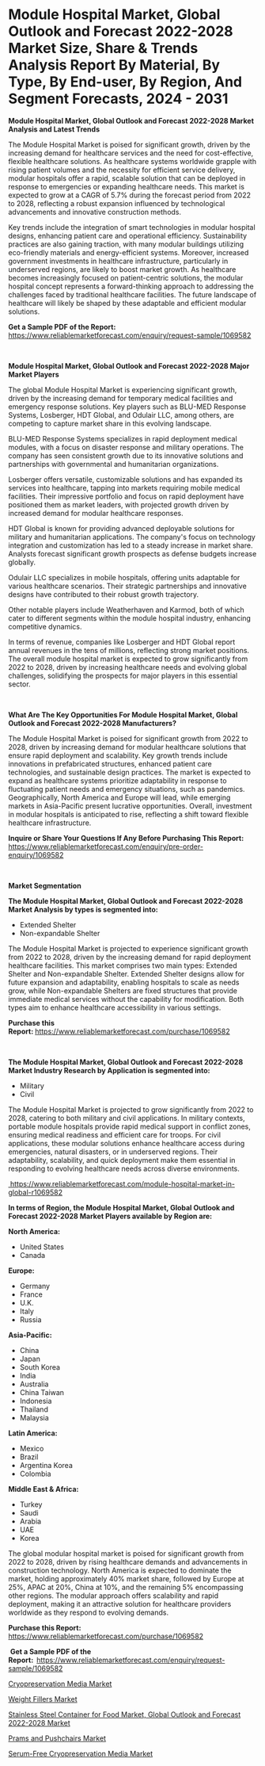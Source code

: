 <p><h1>Module Hospital Market, Global Outlook and Forecast 2022-2028 Market Size, Share & Trends Analysis Report By Material, By Type, By End-user, By Region, And Segment Forecasts, 2024 - 2031</h1></p><p><strong>Module Hospital Market, Global Outlook and Forecast 2022-2028 Market Analysis and Latest Trends</strong></p>
<p><p>The Module Hospital Market is poised for significant growth, driven by the increasing demand for healthcare services and the need for cost-effective, flexible healthcare solutions. As healthcare systems worldwide grapple with rising patient volumes and the necessity for efficient service delivery, modular hospitals offer a rapid, scalable solution that can be deployed in response to emergencies or expanding healthcare needs. This market is expected to grow at a CAGR of 5.7% during the forecast period from 2022 to 2028, reflecting a robust expansion influenced by technological advancements and innovative construction methods.</p><p>Key trends include the integration of smart technologies in modular hospital designs, enhancing patient care and operational efficiency. Sustainability practices are also gaining traction, with many modular buildings utilizing eco-friendly materials and energy-efficient systems. Moreover, increased government investments in healthcare infrastructure, particularly in underserved regions, are likely to boost market growth. As healthcare becomes increasingly focused on patient-centric solutions, the modular hospital concept represents a forward-thinking approach to addressing the challenges faced by traditional healthcare facilities. The future landscape of healthcare will likely be shaped by these adaptable and efficient modular solutions.</p></p>
<p><strong>Get a Sample PDF of the Report:&nbsp;</strong> <a href="https://www.reliablemarketforecast.com/enquiry/request-sample/1069582?utm_campaign=1129&utm_medium=2&utm_source=Github&utm_content=ia&utm_term=04122024&utm_id=module-hospital-market-global-outlook-and-forecast-2022-2028">https://www.reliablemarketforecast.com/enquiry/request-sample/1069582</a></p>
<p>&nbsp;</p>
<p><strong>Module Hospital Market, Global Outlook and Forecast 2022-2028 Major Market Players</strong></p>
<p><p>The global Module Hospital Market is experiencing significant growth, driven by the increasing demand for temporary medical facilities and emergency response solutions. Key players such as BLU-MED Response Systems, Losberger, HDT Global, and Odulair LLC, among others, are competing to capture market share in this evolving landscape.</p><p>BLU-MED Response Systems specializes in rapid deployment medical modules, with a focus on disaster response and military operations. The company has seen consistent growth due to its innovative solutions and partnerships with governmental and humanitarian organizations.</p><p>Losberger offers versatile, customizable solutions and has expanded its services into healthcare, tapping into markets requiring mobile medical facilities. Their impressive portfolio and focus on rapid deployment have positioned them as market leaders, with projected growth driven by increased demand for modular healthcare responses.</p><p>HDT Global is known for providing advanced deployable solutions for military and humanitarian applications. The company's focus on technology integration and customization has led to a steady increase in market share. Analysts forecast significant growth prospects as defense budgets increase globally.</p><p>Odulair LLC specializes in mobile hospitals, offering units adaptable for various healthcare scenarios. Their strategic partnerships and innovative designs have contributed to their robust growth trajectory.</p><p>Other notable players include Weatherhaven and Karmod, both of which cater to different segments within the module hospital industry, enhancing competitive dynamics. </p><p>In terms of revenue, companies like Losberger and HDT Global report annual revenues in the tens of millions, reflecting strong market positions. The overall module hospital market is expected to grow significantly from 2022 to 2028, driven by increasing healthcare needs and evolving global challenges, solidifying the prospects for major players in this essential sector.</p></p>
<p>&nbsp;</p>
<p><strong>What Are The Key Opportunities For Module Hospital Market, Global Outlook and Forecast 2022-2028 Manufacturers?</strong></p>
<p><p>The Module Hospital Market is poised for significant growth from 2022 to 2028, driven by increasing demand for modular healthcare solutions that ensure rapid deployment and scalability. Key growth trends include innovations in prefabricated structures, enhanced patient care technologies, and sustainable design practices. The market is expected to expand as healthcare systems prioritize adaptability in response to fluctuating patient needs and emergency situations, such as pandemics. Geographically, North America and Europe will lead, while emerging markets in Asia-Pacific present lucrative opportunities. Overall, investment in modular hospitals is anticipated to rise, reflecting a shift toward flexible healthcare infrastructure.</p></p>
<p><strong>Inquire or Share Your Questions If Any Before Purchasing This Report:</strong> <a href="https://www.reliablemarketforecast.com/enquiry/pre-order-enquiry/1069582?utm_campaign=1129&utm_medium=2&utm_source=Github&utm_content=ia&utm_term=04122024&utm_id=module-hospital-market-global-outlook-and-forecast-2022-2028">https://www.reliablemarketforecast.com/enquiry/pre-order-enquiry/1069582</a></p>
<p>&nbsp;</p>
<p><strong>Market Segmentation</strong></p>
<p><strong>The Module Hospital Market, Global Outlook and Forecast 2022-2028 Market Analysis by types is segmented into:</strong></p>
<p><ul><li>Extended Shelter</li><li>Non-expandable Shelter</li></ul></p>
<p><p>The Module Hospital Market is projected to experience significant growth from 2022 to 2028, driven by the increasing demand for rapid deployment healthcare facilities. This market comprises two main types: Extended Shelter and Non-expandable Shelter. Extended Shelter designs allow for future expansion and adaptability, enabling hospitals to scale as needs grow, while Non-expandable Shelters are fixed structures that provide immediate medical services without the capability for modification. Both types aim to enhance healthcare accessibility in various settings.</p></p>
<p><strong>Purchase this Report:&nbsp;</strong><a href="https://www.reliablemarketforecast.com/purchase/1069582?utm_campaign=1129&utm_medium=2&utm_source=Github&utm_content=ia&utm_term=04122024&utm_id=module-hospital-market-global-outlook-and-forecast-2022-2028">https://www.reliablemarketforecast.com/purchase/1069582</a></p>
<p>&nbsp;</p>
<p><strong>The Module Hospital Market, Global Outlook and Forecast 2022-2028 Market Industry Research by Application is segmented into:</strong></p>
<p><ul><li>Military</li><li>Civil</li></ul></p>
<p><p>The Module Hospital Market is projected to grow significantly from 2022 to 2028, catering to both military and civil applications. In military contexts, portable module hospitals provide rapid medical support in conflict zones, ensuring medical readiness and efficient care for troops. For civil applications, these modular solutions enhance healthcare access during emergencies, natural disasters, or in underserved regions. Their adaptability, scalability, and quick deployment make them essential in responding to evolving healthcare needs across diverse environments.</p></p>
<p><a href="https://www.reliablemarketforecast.com/module-hospital-market-in-global-r1069582?utm_campaign=1129&utm_medium=2&utm_source=Github&utm_content=ia&utm_term=04122024&utm_id=module-hospital-market-global-outlook-and-forecast-2022-2028">&nbsp;https://www.reliablemarketforecast.com/module-hospital-market-in-global-r1069582</a></p>
<p><strong>In terms of Region, the Module Hospital Market, Global Outlook and Forecast 2022-2028 Market Players available by Region are:</strong></p>
<p>
    <p> <strong> North America: </strong>
        <ul>
            <li>United States</li>
            <li>Canada</li>
        </ul>
        </p> 
    <p> <strong> Europe: </strong>
        <ul>
            <li>Germany</li>
            <li>France</li>
            <li>U.K.</li>
            <li>Italy</li>
            <li>Russia</li>
        </ul>
        </p> 
    <p> <strong> Asia-Pacific: </strong>
        <ul>
            <li>China</li>
            <li>Japan</li>
            <li>South Korea</li>
            <li>India</li>
            <li>Australia</li>
            <li>China Taiwan</li>
            <li>Indonesia</li>
            <li>Thailand</li>
            <li>Malaysia</li>
        </ul>
        </p> 
    <p> <strong> Latin America: </strong>
        <ul>
            <li>Mexico</li>
            <li>Brazil</li>
            <li>Argentina Korea</li>
            <li>Colombia</li>
        </ul>
        </p> 
    <p> <strong> Middle East & Africa: </strong>
        <ul>
            <li>Turkey</li>
            <li>Saudi</li>
            <li>Arabia</li>
            <li>UAE</li>
            <li>Korea</li>
        </ul>
    </p>
    </p>
<p><p>The global modular hospital market is poised for significant growth from 2022 to 2028, driven by rising healthcare demands and advancements in construction technology. North America is expected to dominate the market, holding approximately 40% market share, followed by Europe at 25%, APAC at 20%, China at 10%, and the remaining 5% encompassing other regions. The modular approach offers scalability and rapid deployment, making it an attractive solution for healthcare providers worldwide as they respond to evolving demands.</p></p>
<p><strong>Purchase this Report: </strong><a href="https://www.reliablemarketforecast.com/purchase/1069582?utm_campaign=1129&utm_medium=2&utm_source=Github&utm_content=ia&utm_term=04122024&utm_id=module-hospital-market-global-outlook-and-forecast-2022-2028">https://www.reliablemarketforecast.com/purchase/1069582</a></p>
<p>&nbsp;<strong>Get a Sample PDF of the Report:&nbsp;&nbsp;</strong><a href="https://www.reliablemarketforecast.com/enquiry/request-sample/1069582?utm_campaign=1129&utm_medium=2&utm_source=Github&utm_content=ia&utm_term=04122024&utm_id=module-hospital-market-global-outlook-and-forecast-2022-2028">https://www.reliablemarketforecast.com/enquiry/request-sample/1069582</a></p>
<p><strong></strong></p>
<p><p><a href="https://issuu.com/reportprime-2/docs/cryopreservation-media-market-size-2030.pptx?utm_campaign=1129&utm_medium=2&utm_source=Github&utm_content=ia&utm_term=04122024&utm_id=module-hospital-market-global-outlook-and-forecast-2022-2028">Cryopreservation Media Market</a></p><p><a href="https://www.linkedin.com/pulse/weight-fillers-market-size-growth-trends-statistics-forecasts-z0o0e?utm_campaign=1129&utm_medium=2&utm_source=Github&utm_content=ia&utm_term=04122024&utm_id=module-hospital-market-global-outlook-and-forecast-2022-2028">Weight Fillers Market</a></p><p><a href="https://github.com/GroverBarry/Market-Research-Report-List-7/blob/main/stainless-steel-container-for-food-market-global-outlook-and-forecast-2022-2028-market.md?utm_campaign=1129&utm_medium=2&utm_source=Github&utm_content=ia&utm_term=04122024&utm_id=module-hospital-market-global-outlook-and-forecast-2022-2028">Stainless Steel Container for Food Market, Global Outlook and Forecast 2022-2028 Market</a></p><p><a href="https://www.linkedin.com/pulse/global-prams-pushchairs-market-sector2024-2031-metrics-ouove?utm_campaign=1129&utm_medium=2&utm_source=Github&utm_content=ia&utm_term=04122024&utm_id=module-hospital-market-global-outlook-and-forecast-2022-2028">Prams and Pushchairs Market</a></p><p><a href="https://issuu.com/reportprime-2/docs/serum-free-cryopreservation-media-market-size-2030?utm_campaign=1129&utm_medium=2&utm_source=Github&utm_content=ia&utm_term=04122024&utm_id=module-hospital-market-global-outlook-and-forecast-2022-2028">Serum-Free Cryopreservation Media Market</a></p></p>